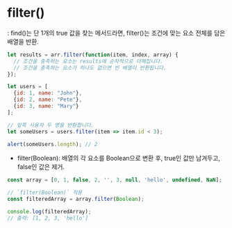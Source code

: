 # filter() 
: find()는 단 1개의 true 값을 찾는 메서드라면, filter()는 조건에 맞는 요소 전체를 담은 배열을 반환. 

```javascript
let results = arr.filter(function(item, index, array) {
  // 조건을 충족하는 요소는 results에 순차적으로 더해집니다.
  // 조건을 충족하는 요소가 하나도 없으면 빈 배열이 반환됩니다.
});
```
```javascript
let users = [
  {id: 1, name: "John"},
  {id: 2, name: "Pete"},
  {id: 3, name: "Mary"}
];

// 앞쪽 사용자 두 명을 반환합니다.
let someUsers = users.filter(item => item.id < 3);

alert(someUsers.length); // 2
```

- filter(Boolean): 배열의 각 요소를 Boolean으로 변환 후, true인 값만 남겨두고, false인 값은 제거.
```javascript
const array = [0, 1, false, 2, '', 3, null, 'hello', undefined, NaN];

// `filter(Boolean)` 적용
const filteredArray = array.filter(Boolean);

console.log(filteredArray); 
// 출력: [1, 2, 3, 'hello']
```
